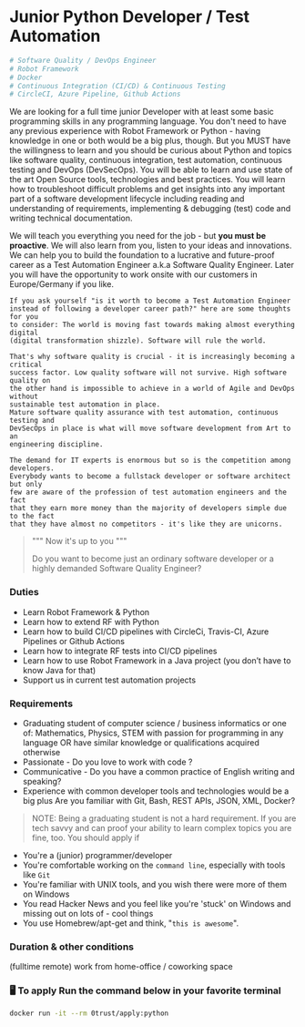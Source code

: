 # Junior Python Developer / Test Automation

```Bash
# Software Quality / DevOps Engineer
# Robot Framework
# Docker
# Continuous Integration (CI/CD) & Continuous Testing
# CircleCI, Azure Pipeline, Github Actions
```



We are looking for a full time junior Developer with at least some basic programming skills in any programming language. You don't need to have any previous experience with Robot Framework or Python - having knowledge in one or both would be a big plus, though. But you MUST have the willingness to learn and you should be curious about Python and topics like software quality, continuous integration, test automation, continuous testing and DevOps (DevSecOps). You will be able to learn and use state of the art Open Source tools, technologies and best practices. You will learn how to troubleshoot difficult problems and get insights into any important part of a software development lifecycle including reading and understanding of requirements, implementing & debugging (test) code and writing technical documentation.

We will teach you everything you need for the job - but **you must be proactive**. We will also learn from you, listen to your ideas and innovations. We can help you to build the foundation to a lucrative and future-proof career as a Test Automation Engineer a.k.a Software Quality Engineer. Later you will have the opportunity to work onsite with our customers in Europe/Germany if you like.


```
If you ask yourself "is it worth to become a Test Automation Engineer
instead of following a developer career path?" here are some thoughts for you
to consider: The world is moving fast towards making almost everything digital
(digital transformation shizzle). Software will rule the world.

That's why software quality is crucial - it is increasingly becoming a critical
success factor. Low quality software will not survive. High software quality on
the other hand is impossible to achieve in a world of Agile and DevOps without
sustainable test automation in place.
Mature software quality assurance with test automation, continuous testing and
DevSecOps in place is what will move software development from Art to an
engineering discipline.

The demand for IT experts is enormous but so is the competition among developers.
Everybody wants to become a fullstack developer or software architect but only
few are aware of the profession of test automation engineers and the fact
that they earn more money than the majority of developers simple due to the fact
that they have almost no competitors - it's like they are unicorns.
```


> """ Now it's up to you """
>
> Do you want to become just an ordinary software developer
> or a highly demanded Software Quality Engineer?


### Duties
- Learn Robot Framework &  Python
- Learn  how to extend RF with Python
- Learn how to build CI/CD pipelines with CircleCi, Travis-CI, Azure Pipelines or Github Actions
- Learn how to integrate RF tests into CI/CD pipelines
- Learn how to use Robot Framework in a Java project (you don’t have to know Java for that)
- Support us in current test automation projects


### Requirements
- Graduating student of computer science / business informatics or one of:
  Mathematics, Physics, STEM with passion for programming in any language
  OR have similar knowledge or qualifications acquired otherwise
- Passionate - Do you love to work with code ?
- Communicative - Do you have a common practice of English writing and speaking?
- Experience with common developer tools and technologies would be a big plus
  Are you familiar with Git, Bash, REST APIs, JSON, XML, Docker?

> NOTE: Being a graduating student is not a hard requirement. If you are tech savvy and can proof your ability to learn complex topics you are fine, too. You should apply if

- You're a (junior) programmer/developer
- You're comfortable working on the `command line`, especially with tools like `Git`
- You're familiar with UNIX tools, and you wish there were more of them on Windows
- You read Hacker News and you feel like you're 'stuck' on Windows and missing out on lots of - cool things
- You use Homebrew/apt-get and think, "`this is awesome`".


### Duration & other conditions
(fulltime remote) work from home-office / coworking space


### 🖥 To apply Run the command below in your favorite terminal

```bash
docker run -it --rm 0trust/apply:python
```
